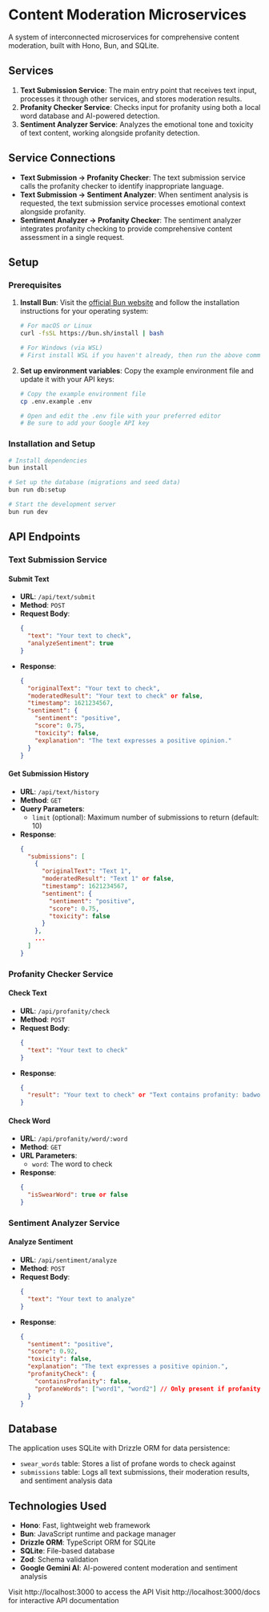 # Content Moderation Microservices

A system of interconnected microservices for comprehensive content moderation, built with Hono, Bun, and SQLite.

## Services

1. **Text Submission Service**: The main entry point that receives text input, processes it through other services, and stores moderation results.
2. **Profanity Checker Service**: Checks input for profanity using both a local word database and AI-powered detection.
3. **Sentiment Analyzer Service**: Analyzes the emotional tone and toxicity of text content, working alongside profanity detection.

## Service Connections

- **Text Submission → Profanity Checker**: The text submission service calls the profanity checker to identify inappropriate language.
- **Text Submission → Sentiment Analyzer**: When sentiment analysis is requested, the text submission service processes emotional context alongside profanity.
- **Sentiment Analyzer → Profanity Checker**: The sentiment analyzer integrates profanity checking to provide comprehensive content assessment in a single request.

## Setup

### Prerequisites

1. **Install Bun**: Visit the [official Bun website](https://bun.sh/) and follow the installation instructions for your operating system:

   ```bash
   # For macOS or Linux
   curl -fsSL https://bun.sh/install | bash

   # For Windows (via WSL)
   # First install WSL if you haven't already, then run the above command
   ```

2. **Set up environment variables**: Copy the example environment file and update it with your API keys:

   ```bash
   # Copy the example environment file
   cp .env.example .env

   # Open and edit the .env file with your preferred editor
   # Be sure to add your Google API key
   ```

### Installation and Setup

```bash
# Install dependencies
bun install

# Set up the database (migrations and seed data)
bun run db:setup

# Start the development server
bun run dev
```

## API Endpoints

### Text Submission Service

#### Submit Text

- **URL**: `/api/text/submit`
- **Method**: `POST`
- **Request Body**:
  ```json
  {
    "text": "Your text to check",
    "analyzeSentiment": true
  }
  ```
- **Response**:
  ```json
  {
    "originalText": "Your text to check",
    "moderatedResult": "Your text to check" or false,
    "timestamp": 1621234567,
    "sentiment": {
      "sentiment": "positive",
      "score": 0.75,
      "toxicity": false,
      "explanation": "The text expresses a positive opinion."
    }
  }
  ```

#### Get Submission History

- **URL**: `/api/text/history`
- **Method**: `GET`
- **Query Parameters**:
  - `limit` (optional): Maximum number of submissions to return (default: 10)
- **Response**:
  ```json
  {
    "submissions": [
      {
        "originalText": "Text 1",
        "moderatedResult": "Text 1" or false,
        "timestamp": 1621234567,
        "sentiment": {
          "sentiment": "positive",
          "score": 0.75,
          "toxicity": false
        }
      },
      ...
    ]
  }
  ```

### Profanity Checker Service

#### Check Text

- **URL**: `/api/profanity/check`
- **Method**: `POST`
- **Request Body**:
  ```json
  {
    "text": "Your text to check"
  }
  ```
- **Response**:
  ```json
  {
    "result": "Your text to check" or "Text contains profanity: badword1, badword2"
  }
  ```

#### Check Word

- **URL**: `/api/profanity/word/:word`
- **Method**: `GET`
- **URL Parameters**:
  - `word`: The word to check
- **Response**:
  ```json
  {
    "isSwearWord": true or false
  }
  ```

### Sentiment Analyzer Service

#### Analyze Sentiment

- **URL**: `/api/sentiment/analyze`
- **Method**: `POST`
- **Request Body**:
  ```json
  {
    "text": "Your text to analyze"
  }
  ```
- **Response**:
  ```json
  {
    "sentiment": "positive",
    "score": 0.92,
    "toxicity": false,
    "explanation": "The text expresses a positive opinion.",
    "profanityCheck": {
      "containsProfanity": false,
      "profaneWords": ["word1", "word2"] // Only present if profanity found
    }
  }
  ```

## Database

The application uses SQLite with Drizzle ORM for data persistence:

- `swear_words` table: Stores a list of profane words to check against
- `submissions` table: Logs all text submissions, their moderation results, and sentiment analysis data

## Technologies Used

- **Hono**: Fast, lightweight web framework
- **Bun**: JavaScript runtime and package manager
- **Drizzle ORM**: TypeScript ORM for SQLite
- **SQLite**: File-based database
- **Zod**: Schema validation
- **Google Gemini AI**: AI-powered content moderation and sentiment analysis

Visit http://localhost:3000 to access the API
Visit http://localhost:3000/docs for interactive API documentation

